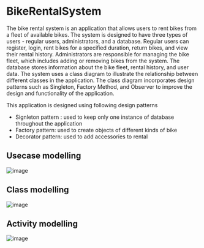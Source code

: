# BikeRentalSystem
The bike rental system is an application that allows users to rent bikes from a fleet 
of available bikes. The system is designed to have three types of users - regular 
users, administrators, and a database. Regular users can register, login, rent bikes 
for a specified duration, return bikes, and view their rental history. Administrators 
are responsible for managing the bike fleet, which includes adding or removing 
bikes from the system. The database stores information about the bike fleet, rental 
history, and user data.
The system uses a class diagram to illustrate the relationship between different 
classes in the application. The class diagram incorporates design patterns such as 
Singleton, Factory Method, and Observer to improve the design and functionality 
of the application.

This application is designed using following design patterns
  * Signleton pattern : used to keep only one instance of database throughout the application
  * Factory pattern: used to create objects of different kinds of bike
  * Decorator pattern: used to add accessories to rental

## Usecase modelling
![image](https://github.com/nagaraj2808/BikeRentalSystem/assets/79707183/ce0b101b-03e6-40d8-bf02-2d222aafa7cf)

## Class modelling
![image](https://github.com/nagaraj2808/BikeRentalSystem/assets/79707183/1bba2c9c-b527-4b3f-8238-64496ee2ab78)

## Activity modelling
![image](https://github.com/nagaraj2808/BikeRentalSystem/assets/79707183/6004a6da-8154-4be1-9e72-e7f249d8996d)


